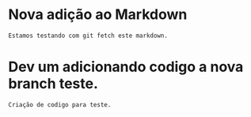 #   Nova adição ao Markdown

    Estamos testando com git fetch este markdown.


#  Dev um adicionando codigo a nova branch teste.

    Criação de codigo para teste.